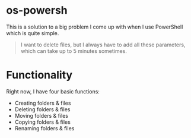 # os-powersh
This is a solution to a big problem I come up with when I use PowerShell which is quite simple.
> I want to delete files, but I always have to add all these parameters, which can take up to 5 minutes sometimes.

# Functionality
Right now, I have four basic functions:

- Creating folders & files
- Deleting folders & files
- Moving folders & files
- Copying folders & files
- Renaming folders & files